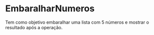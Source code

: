 # EmbaralharNumeros

Tem como objetivo embaralhar uma lista com 5 números e mostrar o resultado após a operação.
